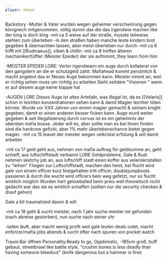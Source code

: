 ```yaml
---
player: steve
---
```




Backstory
-Mutter & Vater wurden wegen geheimer verschwörung gegen königreich mitgenommen, völlig dumm das die das irgendwie machen like der king is doch king
-mit ca 5 weise auf der straße, musste teilweise stehlen zum überleben
-in den straßen haben manche leute kindern brot gegeben & übernachten lassen, aber meist überleben nur durch
-mit ca 6 trifft mit [[Rudmaeus]], viben & chillin
-mit ca 8 treffen älteren mechaniker/tüftler (Meister Epeder) der sie aufnimmt, they learn from him

-MEISTER EPEDER LORE: 
Verlor irgendwann ein auge durch kollateral von den gangstern an die er schutzgeld zahlt.
Mafiahead kommt persönlich & macht angebot das er Neues Auge bekommen kann.
Meister nimmt an, weil er richtig sehen muss um richtig zu arbeiten
Sieht seitdem "Visionen " wenn er auf diesem auge keine klappe hat

-AUGEN LORE
Dieses Auge ist altes Artefakt, was illegal ist, da es [[Velaris]] schon in leichten konzentrationen sehen kann & damit Magier leichter töten könnte.
Wurde vor XXX Jahren von einem magier gemacht & seinem knight gegeben, damit er einen anderen besser ficken kann.
Auge wurd weiter gegeben & seit illegalisierung durch corvus ist es ein geheimnis der obersten mafia bosse.
Jeder will es, aber sollte man es bei ihnen finden sind die hardcore gefickt, aber 1% mehr überlebenschance bietet gegen magier.
-mit ca 15 leavet der meister wegen velkristal erfidung & will damit arbeiten


-mit ca 17 geld geht aus, nehmen von mafia auftrag für geldsumme an, geht schieff, aus luftschiffstadt verbannt
LORE
Geldprobleme, Gale & Rudi nehmen sketchy job an, aus luftschiff stadt einen koffer aus velariskristallen zu "leihen"
Fliegen zur Luftschiffstadt, machen den heist, bei flucht wird gale von einem officer kurz festgehalten
tritt officer, doublejumpboots passieren & durch die wucht wird officers bein weg gefetzt, nur so flucht wirklich möglich
Wurden hart gelowballed beim preis weil theoretisch nicht gedacht war das sie es wirklich schaffen (sollten nur die security checken & drauf gehen)

Gale a bit traumatized davon & will 

-mit ca 18 geht & sucht meister, nach 1 jahr suche meister tot gefunden (nach abreise gestorben), nun suche nach seiner uhr

-laden läuft, aber macht wenig profit weil gale leuten deals cutet, macht enforcer/mafia jobs abends & sucht öfter nach spuren von pocket watch


Traum:Bar öffnen
Personality:Ready to go, Opptimistic,
-185cm groß, buff gebaut, streetbrawl like battle style, "crushin bones is less deadly than having someone bleedout" (knife dangerous but a hammer is fine)